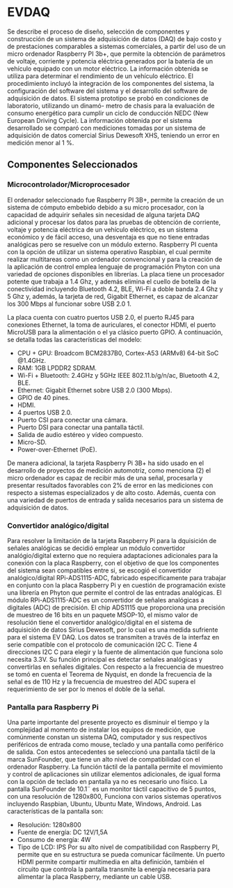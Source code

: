 # EVDAQ

Se describe el proceso de diseño, selección de componentes y
construcción de un sistema de adquisición de datos (DAQ) de bajo costo y de prestaciones
comparables a sistemas comerciales, a partir del uso de un micro ordenador
Raspberry PI 3b+, que permite la obtención de parámetros de voltaje, corriente y
potencia eléctrica generados por la batería de un vehículo equipado con un motor
eléctrico. La información obtenida se utiliza para determinar el rendimiento de un
vehículo eléctrico.
El procedimiento incluyó la integración de los componentes del sistema, la configuración 
del software del sistema y el desarrollo del software de adquisición de datos.
El sistema prototipo se probó en condiciones de laboratorio, utilizando un dinamó-
metro de chasis para la evaluación de consumo energético para cumplir un ciclo de
conducción NEDC (New European Driving Cycle).
La información obtenida por el sistema desarrollado se comparó con mediciones
tomadas por un sistema de adquisición de datos comercial Sirius Dewesoft XHS,
teniendo un error en medición menor al 1 %.

## Componentes Seleccionados

### Microcontrolador/Microprocesador

El ordenador seleccionado fue Raspberry PI 3B+, permite la creación de un sistema
de cómputo embebido debido a su micro procesador, con la capacidad de adquirir
señales sin necesidad de alguna tarjeta DAQ adicional y procesar los datos para las
pruebas de obtención de corriente, voltaje y potencia eléctrica de un vehículo eléctrico,
es un sistema económico y de fácil acceso, una desventaja es que no tiene entradas
analógicas pero se resuelve con un módulo externo.
Raspberry PI cuenta con la opción de utilizar un sistema operativo Raspbian, el
cual permite realizar multitareas como un ordenador convencional y para la creación
de la aplicación de control emplea lenguaje de programación Phyton con una variedad
de opciones disponibles en librerías. La placa tiene un procesador potente que
trabaja a 1.4 Ghz, y además elimina el cuello de botella de la conectividad incluyendo
Bluetooth 4.2, BLE, Wi-Fi a doble banda 2.4 Ghz y 5 Ghz y, además, la tarjeta de
red, Gigabit Ethernet, es capaz de alcanzar los 300 Mbps al funcionar sobre USB 2.0 1.

La placa cuenta con cuatro puertos USB 2.0, el puerto RJ45 para conexiones
Ethernet, la toma de auriculares, el conector HDMI, el puerto MicroUSB para la
alimentación o el ya clásico puerto GPIO.
A continuación, se detalla todas las características del modelo:
- CPU + GPU: Broadcom BCM2837B0, Cortex-A53 (ARMv8) 64-bit SoC @1.4GHz.
- RAM: 1GB LPDDR2 SDRAM.
- Wi-Fi + Bluetooth: 2.4GHz y 5GHz IEEE 802.11.b/g/n/ac, Bluetooth 4.2, BLE.
- Ethernet: Gigabit Ethernet sobre USB 2.0 (300 Mbps).
- GPIO de 40 pines.
- HDMI.
- 4 puertos USB 2.0.
- Puerto CSI para conectar una cámara.
- Puerto DSI para conectar una pantalla táctil.
- Salida de audio estéreo y vídeo compuesto.
- Micro-SD.
- Power-over-Ethernet (PoE).

De manera adicional, la tarjeta Raspberry Pi 3B+ ha sido usado en el desarrollo de
proyectos de medición automotriz, como menciona (2) el micro ordenador es capaz
de recibir más de una señal, procesarla y presentar resultados favorables con 2% de
error en las mediciones con respecto a sistemas especializados y de alto costo. Además,
cuenta con una variedad de puertos de entrada y salida necesarios para un sistema
de adquisición de datos.

### Convertidor analógico/digital

Para resolver la limitación de la tarjeta Raspberry Pi para la dquisición de señales
analógicas se decidió emplear un módulo convertidor analógio/digital externo que no
requiera adaptaciones adicionales para la conexión con la placa Raspberry, con el objetivo
de que los componentes del sistema sean compatibles entre si, se escogió el convertidor
analógico/digital RPi-ADS1115-ADC, fabricado especificamente
para trabajar en conjunto con la placa Raspberry Pi y en cuestión de programación
existe una librería en Phyton que permite el control de las entradas analógicas.
El módulo RPi-ADS1115-ADC es un convertidor de señales analógicas a digitales
(ADC) de precisión. El chip ADS1115 que proporciona una precisión de muestreo de
16 bits en un paquete MSOP-10, el mismo valor de resolución tiene el convertidor
analógico/digital en el sistema de adquisición de datos Sirius Dewesoft, por lo cual es
una medida sufriente para el sistema EV DAQ.
Los datos se transmiten a través de la interfaz en serie compatible con el protocolo
de comunicación I2C C. Tiene 4 direcciones I2C C para elegir y la fuente de
alimentación que funciona solo necesita 3.3V. Su función principal es detectar señales
analógicas y convertirlas en señales digitales.
Con respecto a la frecuencia de muestreo se tomó en cuenta el Teorema de Nyquist,
en donde la frecuencia de la señal es de 110 Hz y la frecuencia de muestreo del ADC
supera el requerimiento de ser por lo menos el doble de la señal.

### Pantalla para Raspberry Pi

Una parte importante del presente proyecto es disminuir el tiempo y la complejidad
al momento de instalar los equipos de medición, que comúnmente constan un
sistema DAQ, computador y sus respectivos periféricos de entrada como mouse, teclado
y una pantalla como periférico de salida. Con estos antecedentes se seleccionó
una pantalla táctil de la marca SunFounder, que tiene un alto nivel
de compatibilidad con el ordenador Raspberry.
La función táctil de la pantalla permite el movimiento y control de aplicaciones
sin utilizar elementos adicionales, de igual forma con la opción de teclado en pantalla
ya no es necesario uno físico.
La pantalla SunFounder de 10.1¨ es un monitor táctil capacitivo de 5 puntos,
con una resolución de 1280x800, Funciona con varios sistemas operativos incluyendo
Raspbian, Ubuntu, Ubuntu Mate, Windows, Android.
Las características de la pantalla son:
- Resolución: 1280x800
- Fuente de energía: DC 12V/1,5A
- Consumo de energía: 4W
- Tipo de LCD: IPS
Por su alto nivel de compatibilidad con Raspberry PI, permite que en su estructura se
pueda comunicar fácilmente. Un puerto HDMI permite compartir multimedia en alta
definición, también el circuito que controla la pantalla transmite la energía necesaria
para alimentar la placa Raspberry, mediante un cable USB.
